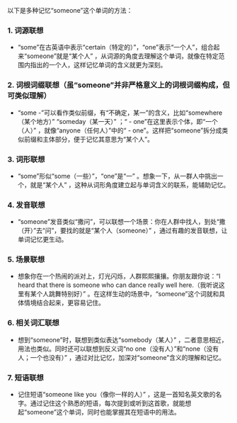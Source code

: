 以下是多种记忆“someone”这个单词的方法：
### 1. 词源联想
 - “some”在古英语中表示“certain（特定的）”，“one”表示“一个人”，组合起来“someone”就是“某个人” ，从词源的角度去理解这个单词，就像在特定范围内指出的一个人，这样记忆单词的含义就更为深刻。
### 2. 词根词缀联想（虽“someone”并非严格意义上的词根词缀构成，但可类似理解）
 - “some -”可以看作类似前缀，有“不确定，某一”的含义，比如“somewhere（某个地方）” “someday（某一天）” ；“ - one”在这里表示个体，即“一个（人）” ，就像“anyone（任何人）”中的“ - one”。这样把“someone”拆分成类似前缀和主体部分，便于记忆其意思为“某个人”。
### 3. 词形联想
 - “some”形似“some（一些）”，“one”是“一” 。想象一下，从一群人中挑出一个，就是“某个人” ，这种从词形角度建立起与单词含义的联系，能辅助记忆。
### 4. 发音联想
 - “someone”发音类似“撒问”，可以联想一个场景：你在人群中找人，到处“撒（开）”去“问”，要找的就是“某个人（someone）” ，通过有趣的发音联想，让单词记忆更生动。
### 5. 场景联想
 - 想象你在一个热闹的派对上，灯光闪烁，人群熙熙攘攘。你朋友跟你说：“I heard that there is someone who can dance really well here.（我听说这里有某个人跳舞特别好）” 。在这样生动的场景中，“someone”这个词就和具体情境结合起来，更容易记住。
### 6. 相关词汇联想
 - 想到“someone”时，联想到类似表达“somebody（某人）” ，二者意思相近，用法也类似。同时还可以联想到反义词“no one（没有人）”和“none（没有人；一个也没有）” ，通过对比记忆，加深对“someone”含义的理解和记忆。
### 7. 短语联想
 - 记住短语“someone like you（像你一样的人）” ，这是一首知名英文歌的名字。通过记住这个熟悉的短语，每次提到或听到这首歌，就能想起“someone”这个单词，同时也能掌握其在短语中的用法。 